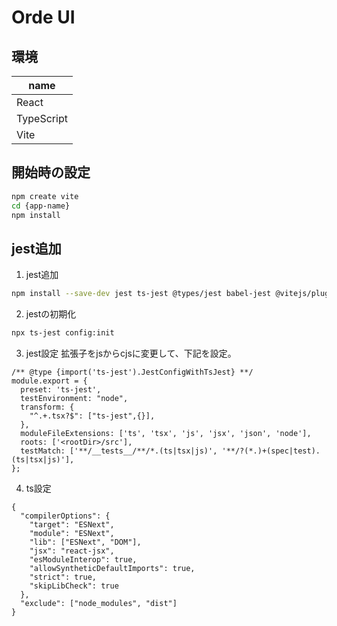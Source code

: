 # Orde UI

## 環境

|name|
|---|
|React|
|TypeScript|
|Vite|

## 開始時の設定

```sh
npm create vite
cd {app-name}
npm install
```

## jest追加

1. jest追加
```sh
npm install --save-dev jest ts-jest @types/jest babel-jest @vitejs/plugin-react vite-tsconfig-paths
```

2. jestの初期化
```sh
npx ts-jest config:init
```

3. jest設定
拡張子をjsからcjsに変更して、下記を設定。
```js: jest.config.cjs
/** @type {import('ts-jest').JestConfigWithTsJest} **/
module.export = {
  preset: 'ts-jest',
  testEnvironment: "node",
  transform: {
    "^.+.tsx?$": ["ts-jest",{}],
  },
  moduleFileExtensions: ['ts', 'tsx', 'js', 'jsx', 'json', 'node'],
  roots: ['<rootDir>/src'],
  testMatch: ['**/__tests__/**/*.(ts|tsx|js)', '**/?(*.)+(spec|test).(ts|tsx|js)'],
};
```

4. ts設定
```json: tsconfig.json
{
  "compilerOptions": {
    "target": "ESNext",
    "module": "ESNext",
    "lib": ["ESNext", "DOM"],
    "jsx": "react-jsx",
    "esModuleInterop": true,
    "allowSyntheticDefaultImports": true,
    "strict": true,
    "skipLibCheck": true
  },
  "exclude": ["node_modules", "dist"]
}
```

